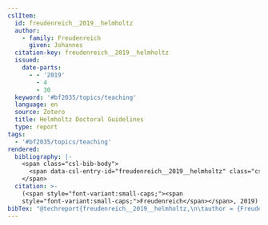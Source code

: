 ```yaml
---
cslItem:
  id: freudenreich__2019__helmholtz
  author:
    - family: Freudenreich
      given: Johannes
  citation-key: freudenreich__2019__helmholtz
  issued:
    date-parts:
      - - '2019'
        - 4
        - 30
  keyword: '#bf2035/topics/teaching'
  language: en
  source: Zotero
  title: Helmholtz Doctoral Guidelines
  type: report
tags:
  - '#bf2035/topics/teaching'
rendered:
  bibliography: |-
    <span class="csl-bib-body">
      <span data-csl-entry-id="freudenreich__2019__helmholtz" class="csl-entry"><span class='author-bib'>Freudenreich</span>. <span class='date-bib'>(2019)</span>. <span class='title'><i><b><span style="font-style:normal;">Helmholtz Doctoral Guidelines</span></b></i></span>.</span>
    </span>
  citation: >-
    (<span style="font-variant:small-caps;"><span
    style="font-variant:small-caps;">Freudenreich</span></span>, 2019)
bibTex: "@techreport{freudenreich__2019__helmholtz,\n\tauthor = {Freudenreich, Johannes},\n\tyear = {2019},\n\tmonth = {apr 30},\n\ttitle = {Helmholtz {Doctoral} {Guidelines}},\n}\n\n"
---
```

